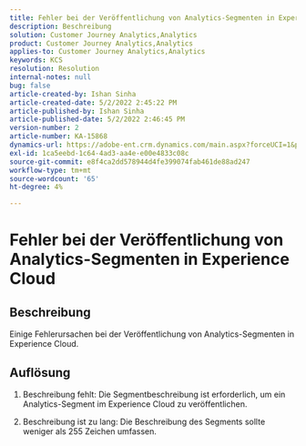 ```yaml
---
title: Fehler bei der Veröffentlichung von Analytics-Segmenten in Experience Cloud
description: Beschreibung
solution: Customer Journey Analytics,Analytics
product: Customer Journey Analytics,Analytics
applies-to: Customer Journey Analytics,Analytics
keywords: KCS
resolution: Resolution
internal-notes: null
bug: false
article-created-by: Ishan Sinha
article-created-date: 5/2/2022 2:45:22 PM
article-published-by: Ishan Sinha
article-published-date: 5/2/2022 2:46:45 PM
version-number: 2
article-number: KA-15868
dynamics-url: https://adobe-ent.crm.dynamics.com/main.aspx?forceUCI=1&pagetype=entityrecord&etn=knowledgearticle&id=8c8c127a-26ca-ec11-a7b5-6045bd00dca1
exl-id: 1ca5eebd-1c64-4ad3-aa4e-e00e4833c08c
source-git-commit: e8f4ca2dd578944d4fe399074fab461de88ad247
workflow-type: tm+mt
source-wordcount: '65'
ht-degree: 4%

---
```


# Fehler bei der Veröffentlichung von Analytics-Segmenten in Experience Cloud

## Beschreibung


Einige Fehlerursachen bei der Veröffentlichung von Analytics-Segmenten in Experience Cloud.


## Auflösung


1. Beschreibung fehlt: Die Segmentbeschreibung ist erforderlich, um ein Analytics-Segment im Experience Cloud zu veröffentlichen.

2. Beschreibung ist zu lang: Die Beschreibung des Segments sollte weniger als 255 Zeichen umfassen.
